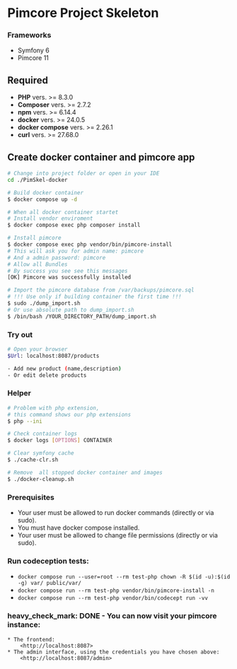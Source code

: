 # Pimcore Project Skeleton 

### Frameworks
- Symfony 6
- Pimcore 11

## Required

- **PHP** vers. >= 8.3.0
- **Composer** vers. >= 2.7.2
- **npm** vers. >= 6.14.4
- **docker** vers. >= 24.0.5
- **docker compose** vers. >= 2.26.1
- **curl** vers. >= 27.68.0

## Create docker container and pimcore app
```bash
# Change into project folder or open in your IDE
cd ./PimSkel-docker

# Build docker container
$ docker compose up -d

# When all docker container startet
# Install vendor enviroment
$ docker compose exec php composer install

# Install pimcore
$ docker compose exec php vendor/bin/pimcore-install
# This will ask you for admin name: pimcore
# And a admin password: pimcore
# Allow all Bundles
# By success you see see this messages
[OK] Pimcore was successfully installed 

# Import the pimcore database from /var/backups/pimcore.sql
# !!! Use only if building container the first time !!!
$ sudo ./dump_import.sh
# Or use absolute path to dump_import.sh
$ /bin/bash /YOUR_DIRECTORY_PATH/dump_import.sh
```

### Try out
```bash
# Open your browser 
$Url: localhost:8087/products

- Add new product (name,description)
- Or edit delete products
```

### Helper

```bash
# Problem with php extension, 
# this command shows our php extensions
$ php --ini

# Check container logs
$ docker logs [OPTIONS] CONTAINER

# Clear symfony cache
$ ./cache-clr.sh

# Remove  all stopped docker container and images
$ ./docker-cleanup.sh
```


### Prerequisites

* Your user must be allowed to run docker commands (directly or via sudo).
* You must have docker compose installed.
* Your user must be allowed to change file permissions (directly or via sudo).



### Run codeception tests:
   * `docker compose run --user=root --rm test-php chown -R $(id -u):$(id -g) var/ public/var/`
   * `docker compose run --rm test-php vendor/bin/pimcore-install -n`
   * `docker compose run --rm test-php vendor/bin/codecept run -vv`

### heavy_check_mark: DONE - You can now visit your pimcore instance:
    * The frontend: 
        <http://localhost:8087>
    * The admin interface, using the credentials you have chosen above:
        <http://localhost:8087/admin>


